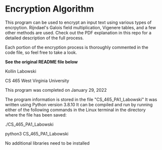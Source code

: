 # Encryption Algorithm

This program can be used to encrypt an input text using various types of encrpytion. Rijndael's Galois field multiplication, Vigenere tables, and a few other methods are used. Check out the PDF explanation in this repo for a detailed description of the full process. 

Each portion of the encryption process is thoroughly commented in the code file, so feel free to take a look.

**See the original README file below**

Kollin Labowski

CS 465 West Virginia University

This program was completed on January 29, 2022

The program information is stored in the file "CS_465_PA1_Labowski"
It was written using Python version 3.8.10
It can be compiled and run by running either of the following commands in the Linux terminal in the directory where the file has been saved:

  ./CS_465_PA1_Labowski

  python3 CS_465_PA1_Labowski

No additional libraries need to be installed
